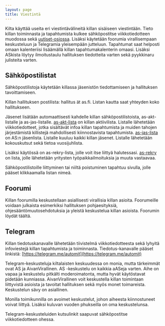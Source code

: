 ```yaml
---
layout: page
title: Viestintä
---
```

Kilta käyttää useita eri viestintävälineitä killan sisäiseen viestintään. Tieto killan toiminnasta ja tapahtumista kulkee sähköpostitse viikkotiedotteen muodossa sekä [uutiset-osiossa](https://as.fi/uutiset). Lisäksi käytetään foorumia virallisempaan keskusteluun ja Telegramia yleisempään jutteluun. Tapahtumat saat helposti omaan kalenteriisi lisäämällä killan tapahtumakalenterin omaasi. Lisäksi ASkista löytyy ilmoitustaulu hallituksen tiedotteita varten sekä pyykkinaru julisteita varten.

## Sähköpostilistat

Sähköpostilistoja käytetään killassa jäsenistön tiedottamiseen ja hallituksen tavoittamiseen.

Killan hallituksen postilista: hallitus ät as.fi. Listan kautta saat yhteyden koko hallitukseen.

Jäsenet lisätään automaattisesti kahdelle killan sähköpostilistoista, as-akt-listalle ja as-jas-listalle. 
[as-akt-lista](https://list.ayy.fi/mailman/listinfo/as-akt) on killan aktiivilista. Listalle lähetetään viikkotiedotteet, jotka sisältävät infoa killan tapahtumista ja muiden tahojen järjestämistä killistejä mahdollisesti kiinnostavista tapahtumista. 
[as-jas-lista](https://list.ayy.fi/mailman/listinfo/as-jas) on AS:n jäsenlista. Listalle kuuluu kaikki killan jäsenet. Listalle lähetetään kokouskutsut sekä tietoa vuosijuhlista.

Lisäksi käytössä on as-rekry-lista, jolle voit itse liittyä halutessasi. [as-rekry](https://list.ayy.fi/mailman/listinfo/as-rekry) on lista, jolle lähetetään yritysten työpaikkailmoituksia ja muuta vastaavaa.

Sähköpostilistoille liittyminen tai niiltä poistuminen tapahtuu sivulla, jolle pääset klikkaamalla listan nimeä.

## Foorumi

Killan foorumilla keskustellaan asiallisesti virallisia killan asioita. Foorumeille voidaan julkaista esimerkiksi hallituksen pohjaesityksiä, ohjesääntömuutosehdotuksia ja yleistä keskustelua killan asioista. Foorumin löydät täältä.

## Telegram

Killan tiedotuskanavalle lähetetään tiivistelmä viikkotiedotteesta sekä lyhyitä infoviestejä killan tapahtumista ja toiminnasta. Tiedotus-kanavalle pääset linkistä: [https://telegram.me/automit](https://telegram.me/automit)

Telegram-keskusteluja kiltalaisten keskuudessa on monia, mutta tärkeimmät ovat AS ja AivanVirallinen. AS -keskustelu on kaikkia aASeja varten. Aihe on vapaa ja keskustelu pitkälti moderoimatonta, mutta hyvät käytöstavat pidetään kunniassa. AivanVirallinen voit keskustella killan toimintaan liittyvistä asioista ja tavoitat hallituksen sekä myös monet toimareista. Keskustelun sävy on asiallinen.

Monilla toimikunnilla on avoimet keskustelut, johon aiheesta kiinnostuneet voivat liittyä. Lisäksi kuluvan vuoden phukseilla on oma keskustelunsa.

Telegram-keskusteluiden kutsulinkit saapuvat sähköpostitse viikkotiedotteen ohessa.
